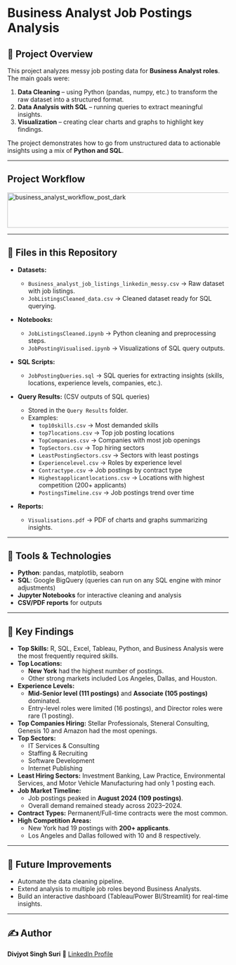 # Business Analyst Job Postings Analysis  

## 📌 Project Overview  
This project analyzes messy job posting data for **Business Analyst roles**. The main goals were:  
1. **Data Cleaning** – using Python (pandas, numpy, etc.) to transform the raw dataset into a structured format.  
2. **Data Analysis with SQL** – running queries to extract meaningful insights.  
3. **Visualization** – creating clear charts and graphs to highlight key findings.  

The project demonstrates how to go from unstructured data to actionable insights using a mix of **Python and SQL**.  

---

## Project Workflow

<img width="768" height="80" alt="business_analyst_workflow_post_dark" src="https://github.com/user-attachments/assets/30634a5d-4af5-4982-a64c-f6b0280b8764" />

---

## 📂 Files in this Repository  
- **Datasets:**  
  - `Business_analyst_job_listings_linkedin_messy.csv` → Raw dataset with job listings.  
  - `JobListingsCleaned_data.csv` → Cleaned dataset ready for SQL querying.  

- **Notebooks:**  
  - `JobListingsCleaned.ipynb` → Python cleaning and preprocessing steps.  
  - `JobPostingVisualised.ipynb` → Visualizations of SQL query outputs.  

- **SQL Scripts:**  
  - `JobPostingQueries.sql` → SQL queries for extracting insights (skills, locations, experience levels, companies, etc.).
 
- **Query Results:** (CSV outputs of SQL queries)  
  - Stored in the `Query Results` folder.  
  - Examples:  
    - `top10skills.csv` → Most demanded skills  
    - `top7locations.csv` → Top job posting locations  
    - `TopCompanies.csv` → Companies with most job openings  
    - `TopSectors.csv` → Top hiring sectors  
    - `LeastPostingSectors.csv` → Sectors with least postings  
    - `Experiencelevel.csv` → Roles by experience level  
    - `Contractype.csv` → Job postings by contract type  
    - `Highestapplicantlocations.csv` → Locations with highest competition (200+ applicants)  
    - `PostingsTimeline.csv` → Job postings trend over time  

- **Reports:**  
  - `Visualisations.pdf` → PDF of charts and graphs summarizing insights.
    
---

## 🔧 Tools & Technologies  
- **Python**: pandas, matplotlib, seaborn  
- **SQL**: Google BigQuery (queries can run on any SQL engine with minor adjustments)  
- **Jupyter Notebooks** for interactive cleaning and analysis  
- **CSV/PDF reports** for outputs  

---

## 🔎 Key Findings  

- **Top Skills:** R, SQL, Excel, Tableau, Python, and Business Analysis were the most frequently required skills.  
- **Top Locations:**  
  - **New York** had the highest number of postings.  
  - Other strong markets included Los Angeles, Dallas, and Houston.  
- **Experience Levels:**  
  - **Mid-Senior level (111 postings)** and **Associate (105 postings)** dominated.  
  - Entry-level roles were limited (16 postings), and Director roles were rare (1 posting).  
- **Top Companies Hiring:**  Stellar Professionals, Steneral Consulting, Genesis 10 and Amazon had the most openings.  
- **Top Sectors:**  
  - IT Services & Consulting  
  - Staffing & Recruiting  
  - Software Development  
  - Internet Publishing  
- **Least Hiring Sectors:** Investment Banking, Law Practice, Environmental Services, and Motor Vehicle Manufacturing had only 1 posting each.  
- **Job Market Timeline:**  
  - Job postings peaked in **August 2024 (109 postings)**.  
  - Overall demand remained steady across 2023–2024.  
- **Contract Types:** Permanent/Full-time contracts were the most common.  
- **High Competition Areas:**  
  - New York had 19 postings with **200+ applicants**.  
  - Los Angeles and Dallas followed with 10 and 8 respectively.  

---

## 📌 Future Improvements  
- Automate the data cleaning pipeline.  
- Extend analysis to multiple job roles beyond Business Analysts.  
- Build an interactive dashboard (Tableau/Power BI/Streamlit) for real-time insights.  

---

## ✍️ Author  
**Divjyot Singh Suri** 
🔗 [LinkedIn Profile](https://www.linkedin.com/in/divjyot-singhsuri/)
